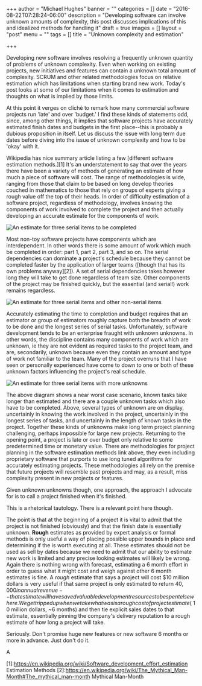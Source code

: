 +++
author = "Michael Hughes"
banner = ""
categories = []
date = "2016-08-22T07:28:24-06:00"
description = "Developing software can involve unknown amounts of complexity, this post discusses implications of this and idealized methods for handling it"
draft = true
images = []
layout = "post"
menu = ""
tags = []
title = "Unknown complexity and estimation"

+++

Developing new software involves resolving a frequently unknown quantity of problems of unknown complexity. Even when working on existing projects, new initiatives and features
can contain a unknown total amount of complexity. SCRUM and other related methodologies focus on relative estimation which has limitations when starting brand new work. 
Today's post looks at some of our limitations when it comes to estimation and thoughts on what is implied by those limits.

<!--more-->

At this point it verges on cliché to remark how many commercial software projects run 'late' and over 'budget.' I find these kinds of statements odd, since, among other things, it implies that software
projects have accurately estimated finish dates and budgets in the first place--this is probably a dubious proposition in itself. Let us discuss the issue with long term due dates
before diving into the issue of unknown complexity and how to be 'okay' with it. 

Wikipedia has nice summary article listing a few [different software estimation methods.][1] It's an understatement to say that over the years there have been a variety of methods of generating
an estimate of how much a piece of software will cost. The range of methodologies is wide, ranging from those that claim to be based on long develop theories couched in mathematics to those
that rely on groups of experts giving a rough value off the top of their heads. In order of difficulty estimation of a software project, regardless of methodology, involves knowing the components
of work involved to complete the project and then actually developing an accurate estimate for the components of work.

![An estimate for three serial items to be completed](/images/2016-08-22-unknown-complexity/estimate-1.svg "Time Estimate")

Most non-toy software projects have components which are interdependent. In other words there is some amount of work which much be completed in order: part 1, part 2, part 3, and so on. The serial dependencies
can dominate a project's schedule because they cannot be completed faster by the application of larger teams ([though that has its own problems anyway][2]). A set of serial dependencies takes however long they will
take to get done regardless of team size. Other components of the project may be finished quickly, but the essential (and serial!) work remains regardless.

![An estimate for three serial items and other non-serial items](/images/2016-08-22-unknown-complexity/more-estimates.svg "Time estimates with other tasks")

Accurately estimating the time to completion and budget requires that an estimator or group of estimators roughly capture both the breadth of work to be done and the longest series of serial tasks. Unfortunately, 
software development tends to be an enterprise fraught with unknown unknowns. In other words, the discipline contains many components of work which are unknown, ie they are not evident as required tasks to the project
team, and are, secondarily, unknown because even they contain an amount and type of work not familiar to the team. Many of the project overruns that I have seen or personally experienced have come to down to one or
both of these unknown factors influencing the project's real schedule.

![An estimate for three serial items with more unknowns](/images/2016-08-22-unknown-complexity/unknown-unknown.svg "Time estimates with unknowns")

The above diagram shows a near worst case scenario, known tasks take longer than estimated and there are a couple unknown tasks which also have to be completed. Above, several types of
unknown are on display, uncertainly in knowing the work involved in the project, uncertainly in the longest series of tasks, and uncertainly in the length of known tasks in the project. Together these kinds of 
unknowns make long term project planning challenging, perhaps impossible for large new projects. Returning to the opening point, a project is late or over budget only relative to some predetermined time or monetary value.
There are methodologies for project planning in the software estimation methods link above, they even including proprietary software that purports to use long tuned algorithms for accurately estimating projects. These 
methodologies all rely on the premise that future projects will resemble past projects and may, as a result, miss complexity present in new projects or features. 

Given unknown unknowns though, one approach, the approach I advocate for is to call a project finished when it's finished.

This is a rhetorical tautology. There is a relevant point here though.

The point is that at the beginning of a project it is vital to admit that the project is not finished (obviously) and that the finish date is essentially unknown. **Rough** estimates as provided by expert analysis or formal
methods is only useful a way of placing possible upper bounds in place and determining if the is worth executing at all. These estimates should not be used as sell by dates because we need to admit that our
ability to estimate new work is limited and any precise looking estimates will likely be wrong. Again there is nothing wrong with forecast, estimating a 6 month effort in order to guess what it might cost and weigh against
other 6 month estimates is fine. A *rough* estimate that says a project will cost $10 million dollars is very useful if that same project is only estimated to return $40,000 in annual revenue--that estimate will have saved valuable
development resources to be spent elsewhere. We get tripped up when we take what was is a rough cost of project estimate (~$10 million dollars, ~6 months) and then tie explicit sales dates to that estimate, essentially
pinning the company's delivery reputation to a rough estimate of how long a project will take.

Seriously. Don't promise huge new features or new software 6 months or more in advance. Just don't do it.

A

[1]:https://en.wikipedia.org/wiki/Software_development_effort_estimation Estimation Methods
[2]:https://en.wikipedia.org/wiki/The_Mythical_Man-Month#The_mythical_man-month Mythical Man-Month